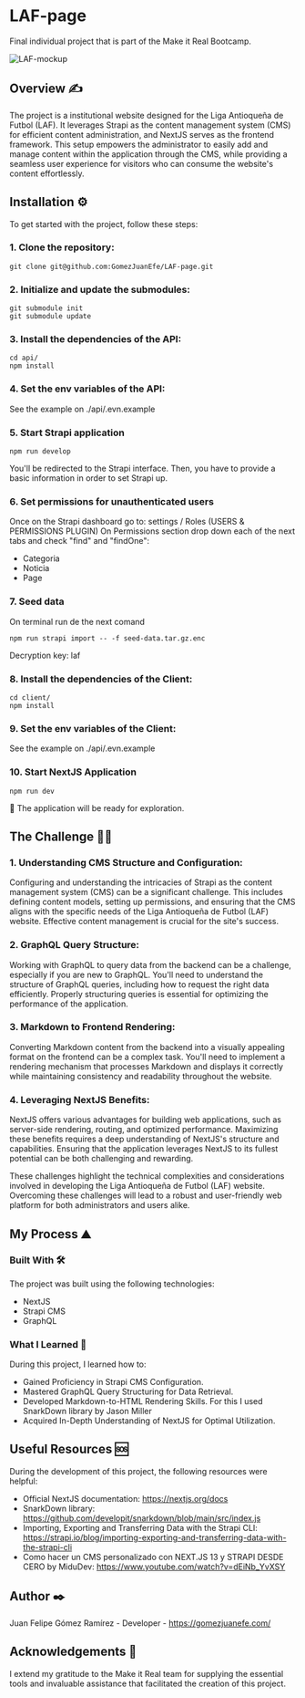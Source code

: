 # LAF-page

Final individual project that is part of the Make it Real Bootcamp.

![LAF-mockup](./screenshot.gif)

## Overview ✍️

The project is a institutional website designed for the Liga Antioqueña de Futbol (LAF). It leverages Strapi as the content management system (CMS) for efficient content administration, and NextJS serves as the frontend framework. This setup empowers the administrator to easily add and manage content within the application through the CMS, while providing a seamless user experience for visitors who can consume the website's content effortlessly.

## Installation ⚙️

To get started with the project, follow these steps:

### 1. Clone the repository:

```shell
git clone git@github.com:GomezJuanEfe/LAF-page.git
```

### 2. Initialize and update the submodules:

```shell
git submodule init
git submodule update
```

### 3. Install the dependencies of the API:

```shell
cd api/
npm install
```

### 4. Set the env variables of the API:

See the example on ./api/.evn.example

### 5. Start Strapi application

```shell
npm run develop
```

You'll be redirected to the Strapi interface. Then, you have to provide a basic information in order to set Strapi up.

### 6. Set permissions for unauthenticated users

Once on the Strapi dashboard go to: settings / Roles (USERS & PERMISSIONS PLUGIN)
On Permissions section drop down each of the next tabs and check "find" and "findOne":

- Categoria
- Noticia
- Page

### 7. Seed data

On terminal run de the next comand

```shell
npm run strapi import -- -f seed-data.tar.gz.enc
```

Decryption key: laf

### 8. Install the dependencies of the Client:

```shell
cd client/
npm install
```

### 9. Set the env variables of the Client:

See the example on ./api/.evn.example

### 10. Start NextJS Application

```shell
npm run dev
```

🎉 The application will be ready for exploration.

## The Challenge 🏋️‍♂️

### 1. Understanding CMS Structure and Configuration:

Configuring and understanding the intricacies of Strapi as the content management system (CMS) can be a significant challenge. This includes defining content models, setting up permissions, and ensuring that the CMS aligns with the specific needs of the Liga Antioqueña de Futbol (LAF) website. Effective content management is crucial for the site's success.

### 2. GraphQL Query Structure:

Working with GraphQL to query data from the backend can be a challenge, especially if you are new to GraphQL. You'll need to understand the structure of GraphQL queries, including how to request the right data efficiently. Properly structuring queries is essential for optimizing the performance of the application.

### 3. Markdown to Frontend Rendering:

Converting Markdown content from the backend into a visually appealing format on the frontend can be a complex task. You'll need to implement a rendering mechanism that processes Markdown and displays it correctly while maintaining consistency and readability throughout the website.

### 4. Leveraging NextJS Benefits:

NextJS offers various advantages for building web applications, such as server-side rendering, routing, and optimized performance. Maximizing these benefits requires a deep understanding of NextJS's structure and capabilities. Ensuring that the application leverages NextJS to its fullest potential can be both challenging and rewarding.

These challenges highlight the technical complexities and considerations involved in developing the Liga Antioqueña de Futbol (LAF) website. Overcoming these challenges will lead to a robust and user-friendly web platform for both administrators and users alike.

## My Process ⛰️

### Built With 🛠️

The project was built using the following technologies:

- NextJS
- Strapi CMS
- GraphQL

### What I Learned 🔬

During this project, I learned how to:

- Gained Proficiency in Strapi CMS Configuration.
- Mastered GraphQL Query Structuring for Data Retrieval.
- Developed Markdown-to-HTML Rendering Skills. For this I used SnarkDown library by Jason Miller
- Acquired In-Depth Understanding of NextJS for Optimal Utilization.

## Useful Resources 🆘

During the development of this project, the following resources were helpful:

- Official NextJS documentation: https://nextjs.org/docs
- SnarkDown library: https://github.com/developit/snarkdown/blob/main/src/index.js
- Importing, Exporting and Transferring Data with the Strapi CLI: https://strapi.io/blog/importing-exporting-and-transferring-data-with-the-strapi-cli
- Como hacer un CMS personalizado con NEXT.JS 13 y STRAPI DESDE CERO by MiduDev: https://www.youtube.com/watch?v=dEiNb_YvXSY

## Author ✒️

Juan Felipe Gómez Ramírez - Developer - https://gomezjuanefe.com/

## Acknowledgements 🎁

I extend my gratitude to the Make it Real team for supplying the essential tools and invaluable assistance that facilitated the creation of this project.
